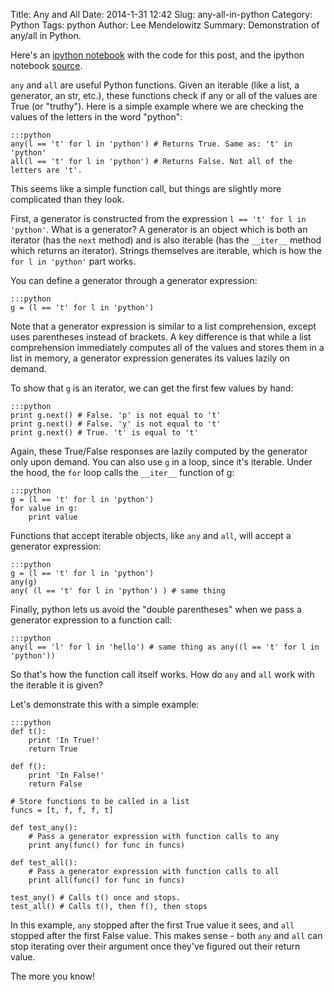 Title: Any and All
Date: 2014-1-31 12:42
Slug: any-all-in-python
Category: Python
Tags: python
Author: Lee Mendelowitz
Summary: Demonstration of any/all in Python.

Here's an [ipython notebook](http://nbviewer.ipython.org/gist/LeeMendelowitz/8738004) with the code for this post, and the ipython notebook [source](https://gist.github.com/LeeMendelowitz/8738004).

`any` and `all` are useful Python functions. Given an iterable (like a list, a generator, an str, etc.), these functions check if any or all of the values are True (or "truthy"). Here is a simple example where we are checking the values of the letters in the word "python":

    :::python
    any(l == 't' for l in 'python') # Returns True. Same as: 't' in 'python'
    all(l == 't' for l in 'python') # Returns False. Not all of the letters are 't'.

This seems like a simple function call, but things are slightly more complicated than they look.

First, a generator is constructed from the expression `l == 't' for l in 'python'`. What is a generator? A generator is an object which is both an iterator (has the `next` method) and is also iterable (has the `__iter__` method which returns an iterator). Strings themselves are iterable, which is how the `for l in 'python'` part works.

You can define a generator through a generator expression:

    :::python
    g = (l == 't' for l in 'python')

Note that a generator expression is similar to a list comprehension, except uses parentheses instead of brackets. A key difference is that while a list comprehension immediately computes all of the values and stores them in a list in memory, a generator expression generates its values lazily on demand.

To show that `g` is an iterator, we can get the first few values by hand:

    :::python
    print g.next() # False. 'p' is not equal to 't'
    print g.next() # False. 'y' is not equal to 't'
    print g.next() # True. 't' is equal to 't'

Again, these True/False responses are lazily computed by the generator only upon demand. You can also use `g` in a loop, since it's iterable. Under the hood, the `for` loop calls the `__iter__` function of g:

    :::python
    g = (l == 't' for l in 'python')
    for value in g:
        print value

Functions that accept iterable objects, like `any` and `all`, will accept a generator expression:

    :::python
    g = (l == 't' for l in 'python')
    any(g)
    any( (l == 't' for l in 'python') ) # same thing

Finally, python lets us avoid the "double parentheses" when we pass a generator expression to a function call:

    :::python
    any(l == 'l' for l in 'hello') # same thing as any((l == 't' for l in 'python'))

So that's how the function call itself works. How do `any` and `all` work with the iterable it is given? 

Let's demonstrate this with a simple example:

    :::python
    def t():
        print 'In True!'
        return True

    def f():
        print 'In False!'
        return False

    # Store functions to be called in a list
    funcs = [t, f, f, f, t]

    def test_any():
        # Pass a generator expression with function calls to any
        print any(func() for func in funcs)

    def test_all():
        # Pass a generator expression with function calls to all
        print all(func() for func in funcs)

    test_any() # Calls t() once and stops.
    test_all() # Calls t(), then f(), then stops

In this example, `any` stopped after the first True value it sees, and 
`all` stopped after the first False value. This makes sense - both `any` and `all` can stop
iterating over their argument once they've figured out their return value. 

The more you know!